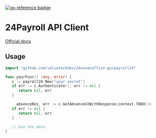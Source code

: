 [![go reference badge](https://pkg.go.dev/badge/github.com/valuetechdev/24sevenoffice-go.svg)](https://pkg.go.dev/github.com/valuetechdev/24sevenoffice-go/payroll24)

# 24Payroll API Client

[Official docs](https://swagger.api.24sevenoffice.com/?url=https://me.24sevenoffice.com/swagger.json)

## Usage

```go
import "github.com/valuetechdev/24sevenoffice-go/payroll24"

func yourFunc() (any, error) {
   c := payroll24.New("your-secret")
   if err := c.Authenticate(); err != nil {
      return nil, err
   }

	 absenceRes, err := c.GetAbsenceV2WithResponse(context.TODO())
   if err != nil {
      return nil, err
   }

   // Use the data
}
```
